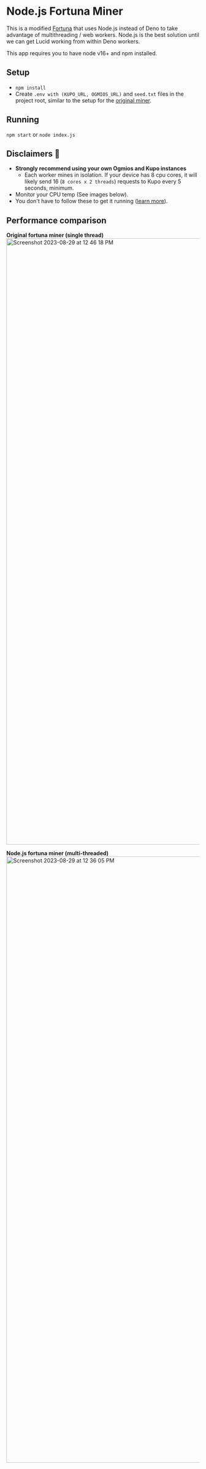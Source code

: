 # Node.js Fortuna Miner

This is a modified [Fortuna](https://github.com/aiken-lang/fortuna) that uses Node.js instead of Deno to take advantage of multithreading / web workers. Node.js is the best solution until we can get Lucid working from within Deno workers.

This app requires you to have node v16+ and npm installed.

## Setup
- `npm install` 
- Create `.env with (KUPO_URL, OGMIOS_URL)` and `seed.txt` files in the project root, similar to the setup for the [original miner](https://github.com/aiken-lang/fortuna).

## Running
`npm start` or `node index.js`


## Disclaimers 🚨
- **Strongly recommend using your own Ogmios and Kupo instances**
  - Each worker mines in isolation. If your device has 8 cpu cores, it will likely send 16 (`8 cores x 2 threads`) requests to Kupo every 5 seconds, minimum.
- Monitor your CPU temp (See images below).
- You don't have to follow these to get it running ([learn more](https://twitter.com/rogerskaer/status/1576025818182332416)).

## Performance comparison
**Original fortuna miner (single thread)**
<img width="1580" alt="Screenshot 2023-08-29 at 12 46 18 PM" src="https://github.com/nnamdiarimah/nodejs-fortuna-miner/assets/10407499/7e9a9680-9a5b-47d6-9e26-3e92eb8ebcd6">

**Node.js fortuna miner (multi-threaded)**
<img width="1580" alt="Screenshot 2023-08-29 at 12 36 05 PM" src="https://github.com/nnamdiarimah/nodejs-fortuna-miner/assets/10407499/c8591aa4-7a99-433d-a1be-15bb5bf62ac0">


